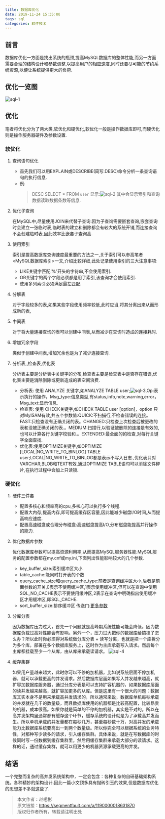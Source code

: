 ```yaml
---
title: 数据库优化
date: 2019-11-24 15:35:00
tags: sql
categories: 软件技术
---
```


## 前言

数据库优化一方面是找出系统的瓶颈,提高MySQL数据库的整体性能,而另一方面需要合理的结构设计和参数调整,以提高用户的相应速度,同时还要尽可能的节约系统资源,以便让系统提供更大的负荷.

## 优化一览图

![sql-1](https://gcore.jsdelivr.net/gh/goldsubmarine/cdn@master/blog/sql-1.jpg)

## 优化

笔者将优化分为了两大类,软优化和硬优化,软优化一般是操作数据库即可,而硬优化则是操作服务器硬件及参数设置.

### 软优化

1. 查询语句优化

    - 首先我们可以用EXPLAIN或DESCRIBE(简写:DESC)命令分析一条查询语句的执行信息.
    - 例:
        > DESC SELECT * FROM `user`
        显示:![sql-2](https://gcore.jsdelivr.net/gh/goldsubmarine/cdn@master/blog/sql-2.jpg)
        其中会显示索引和查询数据读取数据条数等信息.

2. 优化子查询

    在MySQL中,尽量使用JOIN来代替子查询.因为子查询需要嵌套查询,嵌套查询时会建立一张临时表,临时表的建立和删除都会有较大的系统开销,而连接查询不会创建临时表,因此效率比嵌套子查询高.

3. 使用索引

    索引是提高数据库查询速度最重要的方法之一,关于索引可以参高笔者<MySQL数据库索引>一文,介绍比较详细,此处记录使用索引的三大注意事项:
    - LIKE关键字匹配'%'开头的字符串,不会使用索引.
    - OR关键字的两个字段必须都是用了索引,该查询才会使用索引.
    - 使用多列索引必须满足最左匹配.

4. 分解表

    对于字段较多的表,如果某些字段使用频率较低,此时应当,将其分离出来从而形成新的表,

5. 中间表

    对于将大量连接查询的表可以创建中间表,从而减少在查询时造成的连接耗时.

6. 增加冗余字段

    类似于创建中间表,增加冗余也是为了减少连接查询.

7. 分析表,,检查表,优化表

    分析表主要是分析表中关键字的分布,检查表主要是检查表中是否存在错误,优化表主要是消除删除或更新造成的表空间浪费.
    - 分析表: 使用 ANALYZE 关键字,如ANALYZE TABLE user;![sql-3](https://gcore.jsdelivr.net/gh/goldsubmarine/cdn@master/blog/sql-3.jpg),Op:表示执行的操作，Msg_type:信息类型,有status,info,note,warning,error，Msg_text:显示信息.
    - 检查表: 使用 CHECK关键字,如CHECK TABLE user [option]，option 只对MyISAM有效,共五个参数值:QUICK:不扫描行,不检查错误的连接。FAST:只检查没有正确关闭的表。CHANGED:只检查上次检查后被更改的表和没被正确关闭的表.。MEDIUM:扫描行,以验证被删除的连接是有效的,也可以计算各行关键字校验和.。EXTENDED:最全面的的检查,对每行关键字全面查找.
    - 优化表:使用OPTIMIZE关键字,如OPTIMIZE [LOCAL|NO_WRITE_TO_BINLOG] TABLE user;LOCAL|NO_WRITE_TO_BINLOG都是表示不写入日志.,优化表只对VARCHAR,BLOB和TEXT有效,通过OPTIMIZE TABLE语句可以消除文件碎片,在执行过程中会加上只读锁.

### 硬优化

1. 硬件三件套

    - 配置多核心和频率高的cpu,多核心可以执行多个线程.
    - 配置大内存,提高内存,即可提高缓存区容量,因此能减少磁盘I/O时间,从而提高响应速度.
    - 配置高速磁盘或合理分布磁盘:高速磁盘提高I/O,分布磁盘能提高并行操作的能力.

2. 优化数据库参数

    优化数据库参数可以提高资源利用率,从而提高MySQL服务器性能.MySQL服务的配置参数都在my.cnf或my.ini,下面列出性能影响较大的几个参数.
    - key_buffer_size:索引缓冲区大小
    - table_cache:能同时打开表的个数
    - query_cache_size和query_cache_type:前者是查询缓冲区大小,后者是前面参数的开关,0表示不使用缓冲区,1表示使用缓冲区,但可以在查询中使用SQL_NO_CACHE表示不要使用缓冲区,2表示在查询中明确指出使用缓冲区才用缓冲区,即SQL_CACHE.
    - sort_buffer_size:排序缓冲区
    传送门:[更多参数](https://www.mysql.com/cn/why-mysql/performance/index.html)

3. 分库分表

    因为数据库压力过大，首先一个问题就是高峰期系统性能可能会降低，因为数据库负载过高对性能会有影响。另外一个，压力过大把你的数据库给搞挂了怎么办？所以此时你必须得对系统做分库分表 + 读写分离，也就是把一个库拆分为多个库，部署在多个数据库服务上，这时作为主库承载写入请求。然后每个主库都挂载至少一个从库，由从库来承载读请求。
    ![sql-4](https://gcore.jsdelivr.net/gh/goldsubmarine/cdn@master/blog/sql-4.jpg)

4. 缓存集群

    如果用户量越来越大，此时你可以不停的加机器，比如说系统层面不停加机器，就可以承载更高的并发请求。然后数据库层面如果写入并发越来越高，就扩容加数据库服务器，通过分库分表是可以支持扩容机器的，如果数据库层面的读并发越来越高，就扩容加更多的从库。但是这里有一个很大的问题：数据库其实本身不是用来承载高并发请求的，所以通常来说，数据库单机每秒承载的并发就在几千的数量级，而且数据库使用的机器都是比较高配置，比较昂贵的机器，成本很高。如果你就是简单的不停的加机器，其实是不对的。所以在高并发架构里通常都有缓存这个环节，缓存系统的设计就是为了承载高并发而生。所以单机承载的并发量都在每秒几万，甚至每秒数十万，对高并发的承载能力比数据库系统要高出一到两个数量级。所以你完全可以根据系统的业务特性，对那种写少读多的请求，引入缓存集群。具体来说，就是在写数据库的时候同时写一份数据到缓存集群里，然后用缓存集群来承载大部分的读请求。这样的话，通过缓存集群，就可以用更少的机器资源承载更高的并发。

## 结语

一个完整而复杂的高并发系统架构中，一定会包含：各种复杂的自研基础架构系统。各种精妙的架构设计.因此一篇小文顶多具有抛砖引玉的效果,但是数据库优化的思想差不多就这些了.

> 本文作者：赵栩彬  
> 原文链接：<https://segmentfault.com/a/1190000018631870>  
> 版权归作者所有，转载请注明出处
